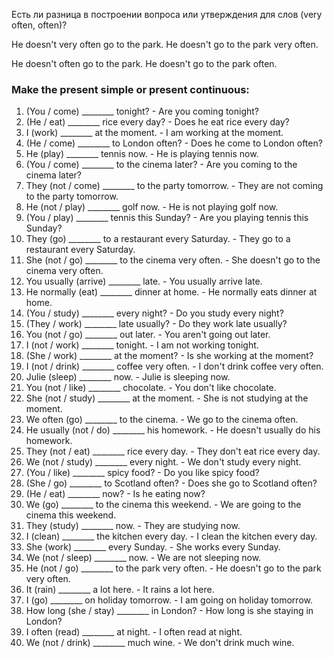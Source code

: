 
Есть ли разница в построении вопроса или утверждения для слов (very often, often)?

He doesn't very often go to the park.
He doesn't go to the park very often.

He doesn't often go to the park.
He doesn't go to the park often.

### Make the present simple or present continuous:

1. (You / come) ________ tonight? - Are you coming tonight?
2. (He / eat) ________ rice every day? - Does he eat rice every day?
3. I (work) ________ at the moment. - I am working at the moment.
4. (He / come) ________ to London often? - Does he come to London often?
5. He (play) ________ tennis now. - He is playing tennis now.
6. (You / come) ________ to the cinema later? - Are you coming to the cinema later?
7. They (not / come) ________ to the party tomorrow. - They are not coming to the party tomorrow.
8. He (not / play) ________ golf now. - He is not playing golf now.
9. (You / play) ________ tennis this Sunday? - Are you playing tennis this Sunday?
10. They (go) ________ to a restaurant every Saturday. - They go to a restaurant every Saturday.
11. She (not / go) ________ to the cinema very often. - She doesn't go to the cinema very often. 
12. You usually (arrive) ________ late. - You usually arrive late.
13. He normally (eat) ________ dinner at home. - He normally eats dinner at home.
14. (You / study) ________ every night? - Do you study every night?
15. (They / work) ________ late usually? - Do they work late usually?
16. You (not / go) ________ out later. - You aren't going out later.
17. I (not / work) ________ tonight. - I am not working tonight.
18. (She / work) ________ at the moment? - Is she working at the moment?
19. I (not / drink) ________ coffee very often. - I don't drink coffee very often.
20. Julie (sleep) ________ now. - Julie is sleeping now. 
21. You (not / like) ________ chocolate. - You don't like chocolate.
22. She (not / study) ________ at the moment. - She is not studying at the moment.
23. We often (go) ________ to the cinema. - We go to the cinema often.
24. He usually (not / do) ________ his homework. - He doesn't usually do his homework.
25. They (not / eat) ________ rice every day. - They don't eat rice every day.
26. We (not / study) ________ every night. - We don't study every night.
27. (You / like) ________ spicy food? - Do you like spicy food?
28. (She / go) ________ to Scotland often? - Does she go to Scotland often?
29. (He / eat) ________ now? - Is he eating now?
30. We (go) ________ to the cinema this weekend. - We are going to the cinema this weekend.
31. They (study) ________ now. - They are studying now.
32. I (clean) ________ the kitchen every day. - I clean the kitchen every day.
33. She (work) ________ every Sunday. - She works every Sunday.
34. We (not / sleep) ________ now. - We are not sleeping now.
35. He (not / go) ________ to the park very often. - He doesn't go to the park very often.
36. It (rain) ________ a lot here. - It rains a lot here.
37. I (go) ________ on holiday tomorrow. - I am going on holiday tomorrow.
38. How long (she / stay) ________ in London? - How long is she staying in London?
39. I often (read) ________ at night. - I often read at night.
40. We (not / drink) ________ much wine. - We don't drink much wine.